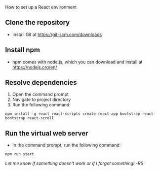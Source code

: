How to set up a React environment

## Clone the repository

* Install Git at https://git-scm.com/downloads

## Install npm

* npm comes with node.js, which you can download and install at https://nodejs.org/en/

## Resolve dependencies

1. Open the command prompt
2. Navigate to project directory
3. Run the following command:

`npm install -g react react-scripts create-react-app bootstrap react-bootstrap react-scroll`

## Run the virtual web server

* In the command prompt, run the following command:

`npm run start`

*Let me know if something doesn't work or if I forgot something! -RS*